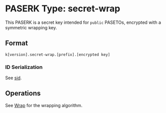 # PASERK Type: secret-wrap

This PASERK is a secret key intended for `public` PASETOs, encrypted with a
symmetric wrapping key.

## Format

    k[version].secret-wrap.[prefix].[encrypted key]

### ID Serialization

See [sid](sid.md).

## Operations

See [Wrap](../operations/Wrap.md) for the wrapping algorithm.
